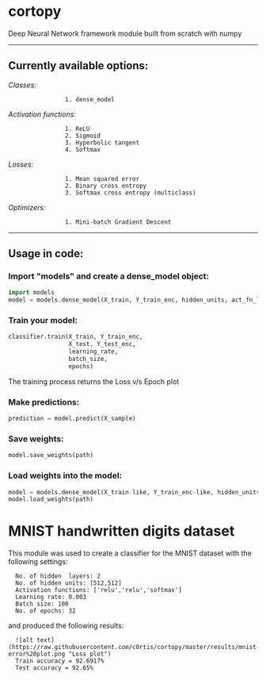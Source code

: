# cortopy
Deep Neural Network framework module built from scratch with numpy 

---

## Currently available options:

*Classes:*   

                    1. dense_model


*Activation functions:*

                    1. ReLU
                    2. Sigmoid                         
                    3. Hyperbolic tangent                       
                    4. Softmax
                       
*Losses:*              

                    1. Mean squared error
                    2. Binary cross entropy
                    3. Softmax cross entropy (multiclass)
                       
*Optimizers:*      

                    1. Mini-batch Gradient Descent
                      
---  

## Usage in code:

### Import "models" and create a dense_model object:
```python
import models
model = models.dense_model(X_train, Y_train_enc, hidden_units, act_fn_list, cost)
```

### Train your model:
```python
classifier.train(X_train, Y_train_enc,
                 X_test, Y_test_enc,
                 learning_rate,     
                 batch_size,  
                 epochs)
```
The training process returns the Loss v/s Epoch plot

### Make predictions:
```python
prediction = model.predict(X_sample)
```

### Save weights:
```python
model.save_weights(path)
```

### Load weights into the model:
```python
model = models.dense_model(X_train-like, Y_train_enc-like, hidden_units, act_fn_list, cost)
model.load_weights(path)
```

# MNIST handwritten digits dataset
This module was used to create a classifier for the MNIST dataset with the following settings:

      No. of hidden  layers: 2
      No. of hidden units: [512,512]
      Activation functions: ['relu','relu','softmax']
      Learning rate: 0.003
      Batch size: 100
      No. of epochs: 32

and produced the following results:

      ![alt text](https://raw.githubusercontent.com/c0rtis/cortopy/master/results/mnist-error%20plot.png "Loss plot") 
      Train accuracy = 92.6917%
      Test accuracy = 92.65%
